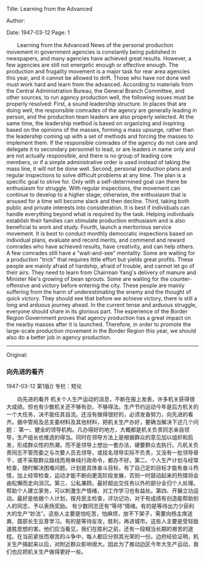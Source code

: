 Title: Learning from the Advanced

Author:

Date: 1947-03-12
Page: 1

　　Learning from the Advanced
    News of the personal production movement in government agencies is constantly being published in newspapers, and many agencies have achieved great results. However, a few agencies are still not energetic enough or effective enough. The production and frugality movement is a major task for rear area agencies this year, and it cannot be allowed to drift. Those who have not done well must work hard and learn from the advanced. According to materials from the Central Administration Bureau, the General Branch Committee, and other sources, to run agency production well, the following issues must be properly resolved:
    First, a sound leadership structure. In places that are doing well, the responsible comrades of the agency are generally leading in person, and the production team leaders are also properly selected. At the same time, the leadership method is based on organizing and inspiring based on the opinions of the masses, forming a mass upsurge, rather than the leadership coming up with a set of methods and forcing the masses to implement them. If the responsible comrades of the agency do not care and delegate it to secondary personnel to lead, or are leaders in name only and are not actually responsible, and there is no group of leading core members, or if a simple administrative order is used instead of taking the mass line, it will not be done well. Second, personal production plans and regular inspections to solve difficult problems at any time. The plan is a specific goal to strive for. Only with a self-determined goal can there be enthusiasm for struggle. With regular inspections, the movement can continue to develop to a higher stage; otherwise, the enthusiasm that is aroused for a time will become slack and then decline. Third, taking both public and private interests into consideration. It is best if individuals can handle everything beyond what is required by the task. Helping individuals establish their families can stimulate production enthusiasm and is also beneficial to work and study. Fourth, launch a meritorious service movement. It is best to conduct monthly democratic inspections based on individual plans, evaluate and record merits, and commend and reward comrades who have achieved results, have creativity, and can help others.
    A few comrades still have a "wait-and-see" mentality. Some are waiting for a production "trick" that requires little effort but yields great profits. These people are mainly afraid of hardship, afraid of trouble, and cannot let go of their airs. They need to learn from Chairman Yang's delivery of manure and Minister Nie's growing of bean sprouts. Some are waiting for the counter-offensive and victory before entering the city. These people are mainly suffering from the harm of underestimating the enemy and the thought of quick victory. They should see that before we achieve victory, there is still a long and arduous journey ahead. In the current tense and arduous struggle, everyone should share in its glorious part. The experience of the Border Region Government proves that agency production has a great impact on the nearby masses after it is launched. Therefore, in order to promote the large-scale production movement in the Border Region this year, we should also do a better job in agency production.



<hr /> 

Original: 


### 向先进的看齐

1947-03-12
第1版()
专栏：短论

　　向先进的看齐
    机关个人生产运动的消息，不断在报上发表，许多机关获得很大成绩。但也有少数机关还不够有劲，不够得法。生产节约运动今年是后方机关的一个大任务，决不能任其自流。还没有做得很好的，必须发奋努力，向先进的看齐。据中管局及总支委材料及其他材料，把机关生产办好，要确当解决下述几个问题：
    第一、健全的领导机构。凡办得好的地方，大概都是机关负责同志亲自领导，生产组长也推选的得当。同时在领导方法上是根据群众的意见加以组织和启发，形成群众性的热潮，而不是领导上想出一套办法，硬要群众去执行。凡机关负责同志不管而委之与次要人员去领导，或挂名领导实际不负责，又没有一批领导骨干，或不采取群众路线而用单纯行政命令，都办不好。第二、个人生产计划与经常检查，随时解决困难问题。计划是具体奋斗目标，有了自己定的目标才能有奋斗热情，加上经常检查，运动才能不断向更高阶段发展，否则一时鼓动起来的热情将会由松懈而走向消沉。第三、公私兼顾。最好超出交任务以外的部分全归个人处理。帮助个人建立家务，可以刺激生产情绪，对工作学习也有益处。第四、开展立功运动。最好是依据个人计划，按月民主检查，评功记功，对于有成绩有创造能帮助别人的同志，予以表扬奖励。
    有少数同志还有“等待”情绪。有的是等待出力少获利大的生产“妙法”。这些人主要是怕吃苦，怕麻烦，放不下架子，需要向杨主席送粪、聂部长生豆芽学习。有的是等待反攻，胜利，再进城市。这些人主要是受轻敌速胜思想的害。他们应当看见，我们在胜利之前，还有一段相当长期的艰苦的途程。在当前紧张而艰苦的斗争中，每人都应分担其光荣的一份。边府经验证明，机关生产搞起来以后，对附近群众影响很大。因此为了推动边区今年大生产运动，我们也应把机关生产做得更好一些。
